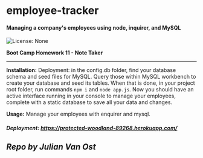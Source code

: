# employee-tracker
#### Managing a company's employees using node, inquirer, and MySQL
![License: None](https://img.shields.io/badge/License-None-brightgreen)

__Boot Camp Homework 11 - Note Taker__

---

__Installation:__
Deployment: in the config.db folder, find your database schema and seed files for MySQL. Query those within MySQL workbench to create your database and seed its tables.
When that is done, in your project root folder, run commands ```npm i```  and ```node app.js```.  Now you should have an active interface running in your console to manage your employees, complete with a static database to save all your data and changes.

__Usage:__
Manage your employees with enquirer and mysql. 
##### Deployment: <https://protected-woodland-89268.herokuapp.com/>

## _Repo by Julian Van Ost_